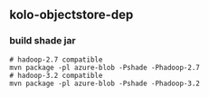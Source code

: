 ## kolo-objectstore-dep

### build shade jar

```shell
# hadoop-2.7 compatible
mvn package -pl azure-blob -Pshade -Phadoop-2.7
# hadoop-3.2 compatible
mvn package -pl azure-blob -Pshade -Phadoop-3.2 
```